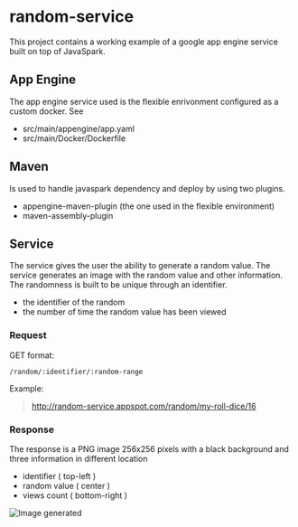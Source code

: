 # random-service
This project contains a working example of a google app engine service  built on top of JavaSpark.

## App Engine
The app engine service used is the flexible enrivonment configured as a custom docker.
See 
- src/main/appengine/app.yaml 
- src/main/Docker/Dockerfile

## Maven
Is used to handle javaspark dependency and deploy by using two plugins.
- appengine-maven-plugin (the one used in the flexible environment)
- maven-assembly-plugin

## Service
The service gives the user the ability to generate a random value.
The service generates an image with the random value and other information.
The randomness is built to be unique through an identifier. 
- the identifier of the random 
- the number of time the random value has been viewed

### Request
GET format:
```
/random/:identifier/:random-range
```

Example:
> http://random-service.appspot.com/random/my-roll-dice/16

### Response
The response is a PNG image 256x256 pixels with a black background and three information in different location
- identifier ( top-left )
- random value ( center )
- views count ( bottom-right )

![Image generated](http://random-service.appspot.com/random/my-roll-dice/16)
